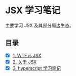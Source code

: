 # JSX 学习笔记

主要学习 JSX 及其部分周边生态。

## 目录

- [x] [1. WTF is JSX](./wtf-jsx.md)</br>
- [x] [2. 关于 JSX](./jsx.md)</br>
- [x] [3. hyperscript 学习笔记](./hyperscript.md)</br>